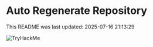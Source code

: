 # Auto Regenerate Repository

This README was last updated: 2025-07-16 21:13:29

 ![TryHackMe](https://tryhackme.com/badge/533634)